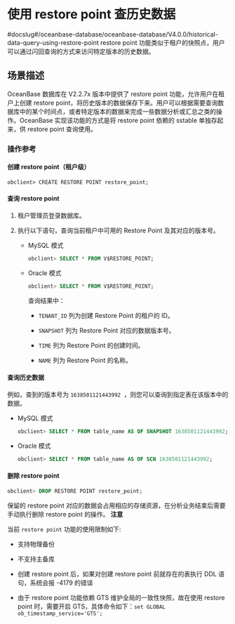 使用 restore point 查历史数据 
===========================================
#docslug#/oceanbase-database/oceanbase-database/V4.0.0/historical-data-query-using-restore-point
restore point 功能类似于租户的快照点，用户可以通过闪回查询的方式来访问特定版本的历史数据。

场景描述 
-------------------------

OceanBase 数据库在 V2.2.7x 版本中提供了 restore point 功能，允许用户在租户上创建 restore point，将历史版本的数据保存下来。用户可以根据需要查询数据库中的某个时间点，或者特定版本的数据来完成一些数据分析或汇总之类的操作。OceanBase 实现该功能的方式是将 restore point 依赖的 sstable 单独存起来，供 restore point 查询使用。

### 操作参考 

#### 创建 restore point（租户级） 

```unknow
obclient> CREATE RESTORE POINT restore_point;
```



#### 查询 restore point 

1. 租户管理员登录数据库。

   

2. 执行以下语句，查询当前租户中可用的 Restore Point 及其对应的版本号。

   * MySQL 模式

     ```sql
     obclient> SELECT * FROM V$RESTORE_POINT;
     ```

     
   
   * Oracle 模式

     ```sql
     obclient> SELECT * FROM V$RESTORE_POINT;
     ```

     

     查询结果中：
     * `TENANT_ID` 列为创建 Restore Point 的租户的 ID。

       
     
     * `SNAPSHOT` 列为 Restore Point 对应的数据版本号。

       
     
     * `TIME` 列为 Restore Point 的创建时间。

       
     
     * `NAME` 列为 Restore Point 的名称。

       
     

     
   

   




#### 查询历史数据 

例如，查到的版本号为 `1638501121443992 `，则您可以查询到指定表在该版本中的数据。

* MySQL 模式

  ```sql
  obclient> SELECT * FROM table_name AS OF SNAPSHOT 1638501121443992;
  ```

  

* Oracle 模式

  ```sql
  obclient> SELECT * FROM table_name AS OF SCN 1638501121443992;
  ```

  




#### 删除 restore point 

```sql
obclient> DROP RESTORE POINT restore_point;
```



保留的 restore point 对应的数据会占用相应的存储资源，在分析业务结束后需要手动执行删除 restore point 的操作。
**注意**



当前 `restore point` 功能的使用限制如下:

* 支持物理备份

  

* 不支持主备库

  

* 创建 restore point 后，如果对创建 restore point 前就存在的表执行 DDL 语句，系统会报 -4179 的错误

  

* 由于 restore point 功能依赖 GTS 维护全局的一致性快照，故在使用 restore point 时，需要开启 GTS，具体命令如下：`set GLOBAL ob_timestamp_service='GTS';`

  




